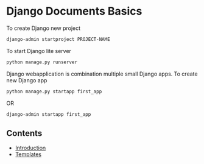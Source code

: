 # Django Documents Basics

To create Django new project

```bash
django-admin startproject PROJECT-NAME
```

To start Django lite server

```bash
python manage.py runserver
```
Django webapplication is combination multiple small Django apps. To create new Django app

```bash
python manage.py startapp first_app
```
OR 
```bash
django-admin startapp first_app
```
## Contents
- [Introduction](https://github.com/muni2explore/django-docs/blob/master/Introduction.md)
- [Templates](https://github.com/muni2explore/django-docs/blob/master/Template.md)
